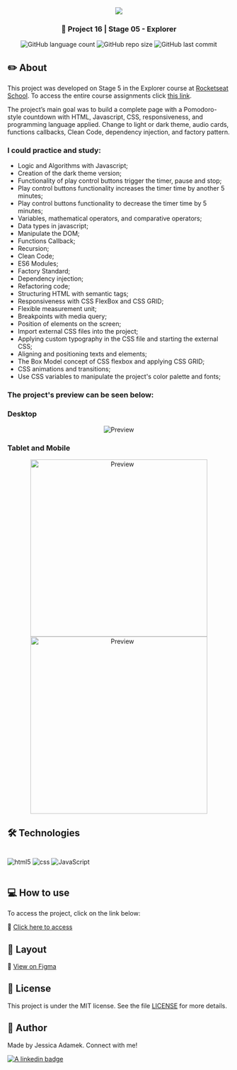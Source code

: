 <div align="center">
   <img src="https://www.rocketseat.com.br/assets/logos/explorer.svg" />
</div>
<h3 align="center">🚀 Project 16 | Stage 05 - Explorer</h3>

<div align="center">
  <img alt="GitHub language count" src="https://img.shields.io/github/languages/count/jeadamek/focustimer-2-dark">

  <img alt="GitHub repo size" src="https://img.shields.io/github/repo-size/jeadamek/focustimer-2-dark">
  
  <img alt="GitHub last commit" src="https://img.shields.io/github/last-commit/jeadamek/focustimer-2-dark?color=%231280BF">

 <!-- <a href="https://jeadamek.github.io/focustimer-2-dark/"> ▶️ Access Project </a> -->
</div>

## ✏️ About

This project was developed on Stage 5 in the Explorer course at [Rocketseat School](https://www.rocketseat.com.br/). To access the entire course assignments click [this link](https://github.com/jeadamek/explorer-rocketseat).

The project’s main goal was to build a complete page with a Pomodoro-style countdown with HTML, Javascript, CSS, responsiveness, and programming language applied. Change to light or dark theme, audio cards, functions callbacks, Clean Code, dependency injection, and factory pattern.

### I could practice and study:

- Logic and Algorithms with Javascript;
- Creation of the dark theme version;
- Functionality of play control buttons trigger the timer, pause and stop;
- Play control buttons functionality increases the timer time by another 5 minutes;
- Play control buttons functionality to decrease the timer time by 5 minutes;
- Variables, mathematical operators, and comparative operators;
- Data types in javascript;
- Manipulate the DOM;
- Functions Callback;
- Recursion;
- Clean Code;
- ES6 Modules;
- Factory Standard;
- Dependency injection;
- Refactoring code;
- Structuring HTML with semantic tags;
- Responsiveness with CSS FlexBox and CSS GRID;
- Flexible measurement unit;
- Breakpoints with media query;
- Position of elements on the screen;
- Import external CSS files into the project;
- Applying custom typography in the CSS file and starting the external CSS;
- Aligning and positioning texts and elements;
- The Box Model concept of CSS flexbox and applying CSS GRID;
- CSS animations and transitions;
- Use CSS variables to manipulate the project's color palette and fonts;

### The project's preview can be seen below:<br/>

### Desktop

<div align='center'>
  <img src="https://user-images.githubusercontent.com/78454317/218205972-955ab873-8218-4466-8ebf-7d0d3d217765.gif" alt="Preview">
</div>

### Tablet and Mobile

<div align='center'>
  <img src="https://user-images.githubusercontent.com/78454317/218206033-68105798-f872-480a-bdab-bc0b91becce0.gif" height='400' alt="Preview">
  <img src="https://user-images.githubusercontent.com/78454317/218206026-9c02e23e-0782-42d1-b6cd-e65b25e5048d.gif" height='400' alt="Preview" style="margin:0 20px;">
</div>

## 🛠️ Technologies

<div style="display: inline_block"><br/>
  <img align="center" alt="html5" src="https://img.shields.io/badge/HTML5-E34F26?style=for-the-badge&logo=html5&logoColor=white" />
  <img align="center" alt="css" src="https://img.shields.io/badge/CSS3-1572B6?style=for-the-badge&logo=css3&logoColor=white" />
  <img align="center" alt="JavaScript" src="https://img.shields.io/badge/JavaScript-323330?style=for-the-badge&logo=javascript&logoColor=F7DF1E" />
</div>
</br>

## 💻 How to use

To access the project, click on the link below:

🔗 [Click here to access](https://jeadamek.github.io/focustimer-2-dark/)

## 🎨 Layout

🔗 [View on Figma](<https://www.figma.com/file/4Fc4yAaUI50y7ccvJy8zOt/Stage-05---Dark-Mode-FocusTimer-(Copy)?node-id=0%3A1&t=peEoB5OeBsbjiLaZ-1>)


## 📝 License

This project is under the MIT license. See the file [LICENSE](LICENSE) for more details.


## 🎯 Author

<p>
	Made by Jessica Adamek. Connect with me! 	
</p>
<div>
  <a href="https://www.linkedin.com/in/jessica-adamek/" target="_blank">
    <img src="https://img.shields.io/badge/LinkedIn-0077B5?style=for-the-badge&logo=linkedin&logoColor=white" alt="A linkedin badge">
  </a>  
</div>
